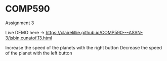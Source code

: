 # COMP590
Assignment 3


Live DEMO here -> https://clairelillie.github.io/COMP590---ASSN-3/jsbin.cunatof.13.html

Increase the speed of the planets with the right button
Decrease the speed of the planet with the left button


